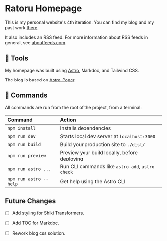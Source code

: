 # Ratoru Homepage

This is my personal website's 4th iteration. You can find my blog and my past work [there](https://ratoru.com).

It also includes an RSS feed. For more information about RSS feeds in general, see [aboutfeeds.com](https://aboutfeeds.com/).

## 🔨 Tools

My homepage was built using [Astro](https://docs.astro.build/en/getting-started/), Markdoc, and Tailwind CSS.

The blog is based on [Astro-Paper](https://github.com/satnaing/astro-paper).

## 🧞 Commands

All commands are run from the root of the project, from a terminal:

| Command                | Action                                           |
| :--------------------- | :----------------------------------------------- |
| `npm install`          | Installs dependencies                            |
| `npm run dev`          | Starts local dev server at `localhost:3000`      |
| `npm run build`        | Build your production site to `./dist/`          |
| `npm run preview`      | Preview your build locally, before deploying     |
| `npm run astro ...`    | Run CLI commands like `astro add`, `astro check` |
| `npm run astro --help` | Get help using the Astro CLI                     |

## Future Changes

- [ ] Add styling for Shiki Transformers.
- [ ] Add TOC for Markdoc.
- [ ] Rework blog css solution.

